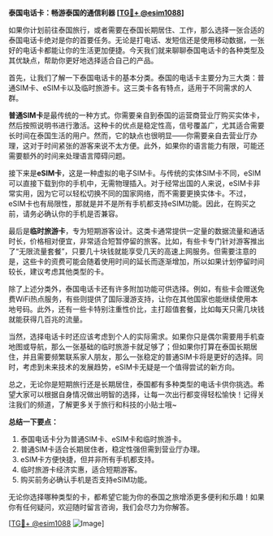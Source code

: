 **泰国电话卡：畅游泰国的通信利器 [[TG💪+ @esim1088](https://t.me/s/esim1088)]**

如果你计划前往泰国旅行，或者需要在泰国长期居住、工作，那么选择一张合适的泰国电话卡绝对是你的首要任务。无论是打电话、发短信还是使用移动数据，一张好的电话卡都能让你的生活更加便捷。今天我们就来聊聊泰国电话卡的各种类型及其优缺点，帮助你更好地选择适合自己的产品。

首先，让我们了解一下泰国电话卡的基本分类。泰国的电话卡主要分为三大类：普通SIM卡、eSIM卡以及临时旅游卡。这三类卡各有特点，适用于不同需求的人群。

**普通SIM卡**是最传统的一种方式。你需要亲自到泰国的运营商营业厅购买实体卡，然后按照说明书进行激活。这种卡的优点是稳定性高，信号覆盖广，尤其适合需要长时间在泰国生活的用户。然而，它的缺点也很明显——你需要亲自去营业厅办理，这对于时间紧张的游客来说不太方便。此外，如果你的语言能力有限，可能还需要额外的时间来处理语言障碍问题。

接下来是**eSIM卡**，这是一种虚拟的电子SIM卡。与传统的实体SIM卡不同，eSIM可以直接下载到你的手机中，无需物理插入。对于经常出国的人来说，eSIM卡非常实用，因为它可以轻松切换不同的国家网络，而不需要更换实体卡。不过，eSIM卡也有局限性，那就是并不是所有手机都支持eSIM功能。因此，在购买之前，请务必确认你的手机是否兼容。

最后是**临时旅游卡**，专为短期游客设计。这类卡通常提供一定量的数据流量和通话时长，价格相对便宜，非常适合短暂停留的旅客。比如，有些卡专门针对游客推出了“无限流量套餐”，只要几十块钱就能享受几天的高速上网服务。但需要注意的是，这些卡的资费可能会随着使用时间的延长而逐渐增加，所以如果计划停留时间较长，建议考虑其他类型的卡。

除了上述分类外，泰国电话卡还有许多附加功能可供选择。例如，有些卡会赠送免费WiFi热点服务，有些则提供了国际漫游支持，让你在其他国家也能继续使用本地号码。此外，还有一些卡特别注重性价比，主打超值套餐，比如每天只需几块钱就能获得几百兆的流量。

当然，选择电话卡时还应该考虑到个人的实际需求。如果你只是偶尔需要用手机查地图或导航，那么一张基础的临时旅游卡就足够了；但如果你打算在泰国长期居住，并且需要频繁联系家人朋友，那么一张稳定的普通SIM卡将是更好的选择。同时，考虑到未来技术的发展趋势，eSIM卡无疑是一个值得尝试的新方向。

总之，无论你是短期旅行还是长期居住，泰国都有多种类型的电话卡供你挑选。希望大家可以根据自身情况做出明智的选择，让每一次出行都变得轻松愉快！记得关注我们的频道，了解更多关于旅行和科技的小贴士哦~

**总结一下要点：**
1. 泰国电话卡分为普通SIM卡、eSIM卡和临时旅游卡。
2. 普通SIM卡适合长期居住者，稳定性强但需到营业厅办理。
3. eSIM卡方便快捷，但并非所有手机都支持。
4. 临时旅游卡经济实惠，适合短期游客。
5. 购买前务必确认手机是否支持eSIM功能。

无论你选择哪种类型的卡，都希望它能为你的泰国之旅增添更多便利和乐趣！如果你有任何疑问，欢迎随时留言咨询，我们会尽力为你解答。

[[TG💪+ @esim1088](https://t.me/s/esim1088) ![Image](https://i.postimg.cc/4NQfJmqS/Snipaste-2025-05-13-00-14-12.png)]